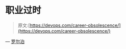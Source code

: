 # 职业过时

> 原文:[https://devops.com/career-obsolescence/](https://devops.com/career-obsolescence/)

— [罗尔泊](https://devops.com/author/breselman/)